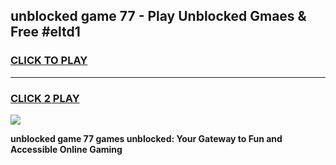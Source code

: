 
## unblocked game 77 - Play Unblocked Gmaes & Free #eltd1
<h3>
<a href="https://news.freeplayer.one?title=unblocked_game_77&ref=26F">CLICK TO PLAY</a></h3>
<hr>

<h3>
<a href="https://news.freeplayer.one?title=unblocked_game_77&ref=26F">CLICK 2 PLAY</a>
  
</h3>

<a href="https://news.freeplayer.one?title=unblocked_game_77&ref=26F/"><img src="https://clearcache.store/games.png"></a>


**unblocked game 77 games unblocked: Your Gateway to Fun and Accessible Online Gaming**
